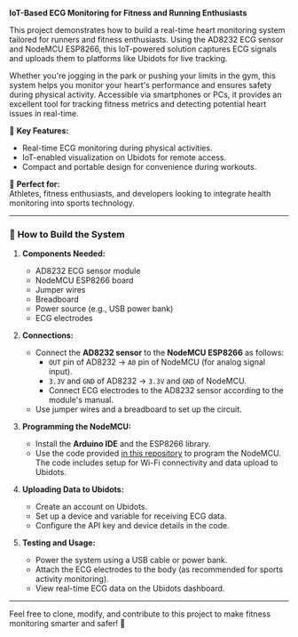 **IoT-Based ECG Monitoring for Fitness and Running Enthusiasts**  

This project demonstrates how to build a real-time heart monitoring system tailored for runners and fitness enthusiasts. Using the AD8232 ECG sensor and NodeMCU ESP8266, this IoT-powered solution captures ECG signals and uploads them to platforms like Ubidots for live tracking.  

Whether you're jogging in the park or pushing your limits in the gym, this system helps you monitor your heart's performance and ensures safety during physical activity. Accessible via smartphones or PCs, it provides an excellent tool for tracking fitness metrics and detecting potential heart issues in real-time.  

📌 **Key Features:**  
- Real-time ECG monitoring during physical activities.  
- IoT-enabled visualization on Ubidots for remote access.  
- Compact and portable design for convenience during workouts.  

🎯 **Perfect for:**  
Athletes, fitness enthusiasts, and developers looking to integrate health monitoring into sports technology.  

---

### 🚧 **How to Build the System**  

1. **Components Needed:**  
   - AD8232 ECG sensor module  
   - NodeMCU ESP8266 board  
   - Jumper wires  
   - Breadboard  
   - Power source (e.g., USB power bank)  
   - ECG electrodes  

2. **Connections:**  
   - Connect the **AD8232 sensor** to the **NodeMCU ESP8266** as follows:  
     - `OUT` pin of AD8232 → `A0` pin of NodeMCU (for analog signal input).  
     - `3.3V` and `GND` of AD8232 → `3.3V` and `GND` of NodeMCU.  
     - Connect ECG electrodes to the AD8232 sensor according to the module's manual.  
   - Use jumper wires and a breadboard to set up the circuit.  

3. **Programming the NodeMCU:**  
   - Install the **Arduino IDE** and the ESP8266 library.  
   - Use the code provided [in this repository](#) to program the NodeMCU. The code includes setup for Wi-Fi connectivity and data upload to Ubidots.  

4. **Uploading Data to Ubidots:**  
   - Create an account on Ubidots.  
   - Set up a device and variable for receiving ECG data.  
   - Configure the API key and device details in the code.  

5. **Testing and Usage:**  
   - Power the system using a USB cable or power bank.  
   - Attach the ECG electrodes to the body (as recommended for sports activity monitoring).  
   - View real-time ECG data on the Ubidots dashboard.  

---

Feel free to clone, modify, and contribute to this project to make fitness monitoring smarter and safer! 🚀  
